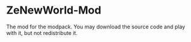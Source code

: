 # ZeNewWorld-Mod
The mod for the modpack. You may download the source code and play with it, but not redistribute it.
